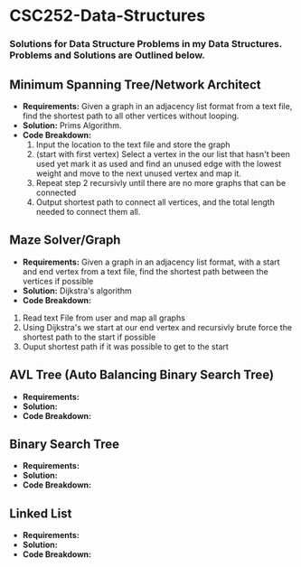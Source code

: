 # CSC252-Data-Structures
### Solutions for Data Structure Problems in my Data Structures. Problems and Solutions are Outlined below.

## Minimum Spanning Tree/Network Architect
* **Requirements:** Given a graph in an adjacency list format from a text file, find the shortest path to all other vertices without looping.
* **Solution:** Prims Algorithm. 
* **Code Breakdown:** 
  1. Input the location to the text file and store the graph
  2. (start with first vertex) Select a vertex in the our list that hasn't been used yet mark it as used and find an unused edge with the lowest weight and move to the next unused vertex and map it. 
  3. Repeat step 2 recursivly until there are no more graphs that can be connected
  4. Output shortest path to connect all vertices, and the total length needed to connect them all.

## Maze Solver/Graph
* **Requirements:** Given a graph in an adjacency list format, with a start and end vertex from a text file, find the shortest path between the vertices if possible
*  **Solution:** Dijkstra's algorithm
*  **Code Breakdown:**
 1. Read text File from user and map all graphs
 2. Using Dijkstra's we start at our end vertex and recursivly brute force the shortest path to the start if possible
 3. Ouput shortest path if it was possible to get to the start

## AVL Tree (Auto Balancing Binary Search Tree)
* **Requirements:**
*  **Solution:**
*  **Code Breakdown:**

## Binary Search Tree 
* **Requirements:**
*  **Solution:**
*  **Code Breakdown:**

## Linked List
* **Requirements:**
*  **Solution:**
*  **Code Breakdown:**
